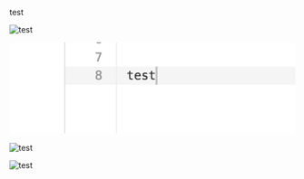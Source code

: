 test

![test](../assets/test.png)

![test](../../assets/test.png)

![test](../../../assets/test.png)

![test](../../../../assets/test.png)
